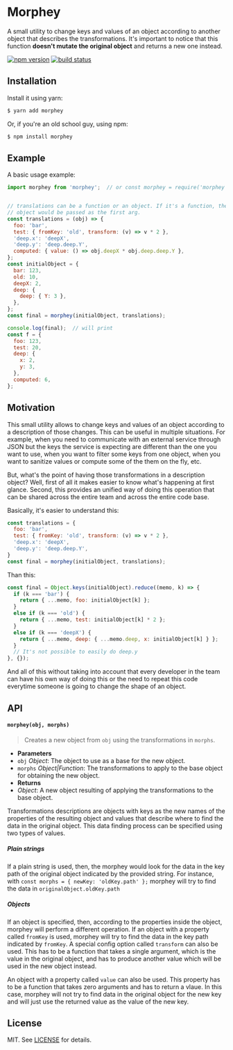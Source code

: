 # Morphey

A small utility to change keys and values of an object according to another object that describes the transformations. It's important to notice that this function **doesn't mutate the original object** and returns a new one instead.

[![npm version](https://img.shields.io/npm/v/morphey.svg?style=flat-square)](https://www.npmjs.com/package/morphey)
[![build status](https://img.shields.io/travis/larsbs/morphey/master.svg?style=flat-square)](https://travis-ci.org/larsbs/morphey)


## Installation

Install it using yarn:

```bash
$ yarn add morphey
```

Or, if you're an old school guy, using npm:

```bash
$ npm install morphey
```


## Example

A basic usage example:

```js
import morphey from 'morphey';  // or const morphey = require('morphey');


// translations can be a function or an object. If it's a function, the original
// object would be passed as the first arg.
const translations = (obj) => {
  foo: 'bar',
  test: { fromKey: 'old', transform: (v) => v * 2 },
  'deep.x': 'deepX',
  'deep.y': 'deep.deep.Y',
  computed: { value: () => obj.deepX * obj.deep.deep.Y },
};
const initialObject = {
  bar: 123,
  old: 10,
  deepX: 2,
  deep: {
    deep: { Y: 3 },
  },
};
const final = morphey(initialObject, translations);

console.log(final);  // will print
const f = {
  foo: 123,
  test: 20,
  deep: {
    x: 2,
    y: 3,
  },
  computed: 6,
};
```


## Motivation

This small utility allows to change keys and values of an object according to a description of those changes. This can be useful in multiple situations. For example, when you need to communicate with an external service through JSON but the keys the service is expecting are different than the one you want to use, when you want to filter some keys from one object, when you want to sanitize values or compute some of the them on the fly, etc.

But, what's the point of having those transformations in a description object? Well, first of all it makes easier to know what's happening at first glance. Second, this provides an unified way of doing this operation that can be shared across the entire team and across the entire code base.

Basically, it's easier to understand this:

```js
const translations = {
  foo: 'bar',
  test: { fromKey: 'old', transform: (v) => v * 2 },
  'deep.x': 'deepX',
  'deep.y': 'deep.deep.Y',
}
const final = morphey(initialObject, translations);
```

Than this:

```js
const final = Object.keys(initialObject).reduce((memo, k) => {
  if (k === 'bar') {
    return { ...memo, foo: initialObject[k] };
  }
  else if (k === 'old') {
    return { ...memo, test: initialObject[k] * 2 };
  }
  else if (k === 'deepX') {
    return { ...memo, deep: { ...memo.deep, x: initialObject[k] } };
  }
  // It's not possible to easily do deep.y
}, {});
```

And all of this without taking into account that every developer in the team can have his own way of doing this or the need to repeat this code everytime someone is going to change the shape of an object.


## API

#### `morphey(obj, morphs)`

> Creates a new object from `obj` using the transformations in `morphs`.

 - **Parameters**
  - `obj` *Object*: The object to use as a base for the new object.
  - `morphs` *Object|Function*: The transformations to apply to the base object for obtaining the new object.
 - **Returns**
  - *Object*: A new object resulting of applying the transformations to the base object.
  
Transformations descriptions are objects with keys as the new names of the properties of the resulting object and values that describe where to find the data in the original object. This data finding process can be specified using two types of values.

##### Plain strings

If a plain string is used, then, the morphey would look for the data in the key path of the original object indicated by the provided string. For instance, with `const morphs = { newKey: 'oldKey.path' };` morphey will try to find the data in `originalObject.oldKey.path`

##### Objects

If an object is specified, then, according to the properties inside the object, morphey will perform a different operation. If an object with a property called `fromKey` is used, morphey will try to find the data in the key path indicated by `fromKey`. A special config option called `transform` can also be used. This has to be a function that takes a single argument, which is the value in the original object, and has to produce another value which will be used in the new object instead.

An object with a property called `value` can also be used. This property has to be a function that takes zero arguments and has to return a vlaue. In this case, morphey will not try to find data in the original object for the new key and will just use the returned value as the value of the new key.

## License

MIT. See [LICENSE](LICENSE) for details.
